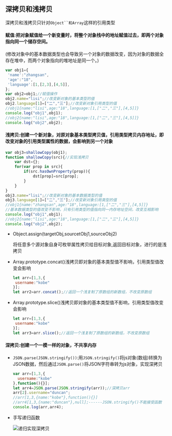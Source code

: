 ## 深拷贝和浅拷贝

深拷贝和浅拷贝只针对`Object``和Array`这样的引用类型

#### 赋值:把对象赋值给一个新变量时，将整个对象栈中的地址赋值过去，即两个对象指向同一个储存空间。

(修改对象中的基本数据类型也会导致另一个对象的数据改变，因为对象的数据全存在堆中，而两个对象指向的堆地址是同一个。)

```javascript
var obj1={
 'name':"zhangsan",
 'age':"18",
 'language':[1,[2,3],[4,5]],
};
var obj2=obj1;//赋值操作
obj2.name="lisi";//改变新对象的基本类型的值
obj2.language[1]=["二","三"];//改变新对象引用类型的值
//obj1{name:"lisi",age:"18",language:[1,["二","三"],[4,5]]}
console.log("obj1",obj1);
//obj2{name:"lisi",age:"18",language:[1,["二","三"],[4,5]]}
console.log("obj2",obj2);
```

#### 浅拷贝:创建一个新对象，对原对象基本类型拷贝值，引用类型拷贝内存地址，即改变对象的引用类型属性的数据，会影响到另一个对象

```javascript
var obj3=shallowCopy(obj1);
function shallowCopy(src){//实现浅拷贝
    var dst={};
    for(var prop in src){
        if(src.hasOwnProperty(prop)){
            dst[prop]=src[prop];
        }
    }
}
obj3.name="lisi";//改变新对象的基本数据类型的值
obj3.language[1]=["二","三"];//改变新对象引用类型的值
//obj1{name:"zhangsan",age:"18",language:[1,["二","三"],[4,5]]}
//基本数据类型的值改变不影响，只有引用类型的值指向同一内存地址空间，改变互相影响
console.log("obj1",obj1);
//obj2{name:"lisi",age:"18",language:[1,["二","三"],[4,5]]}
console.log("obj2",obj2);
```

- Object.assign(targetObj,sourcetObj1,sourceObj2)

  将任意多个源对象自身可枚举属性拷贝给目标对象,返回目标对象，进行的是浅拷贝

- Array.prototype.concat()浅拷贝即对象的基本类型值不影响，引用类型值改变会影响

  ```JavaScript
  let arr=[1,3,{
   username:"kobe"
  }];
  let arr2=arr.concat();//返回一个浅复制了原数组的新数组，不改变原数组
  ```

- Array.prototype.slice()浅拷贝即对象的基本类型值不影响，引用类型值改变会影响

  ```javascript
  let arr=[1,3,{
   username:"kobe"
  }];
  let arr3=arr.slice();//返回一个浅复制了原数组的新数组，不改变原数组
  ```

#### 深拷贝:创建一个一模一样的对象，不共享内存

- `JSON.parse(JSON.stringify())`:用`JSON.stringify()`将js对象(数组)转换为JSON数据，然后通过`JSON.parse()`将JSON字符串转为js对象，实现深拷贝

  ```JavaScript
  var arr=[1,3,{
    username:"kobe"
  },function(){}];
  let arr4=JSON.parse(JSON.stringify(arr));//深拷贝arr
  arr[2].username="duncan";
  //arr[1,3,{name:"kobe"},function(){}]
  //arr4[1,3,{name:"duncan"},null];------JSON.stringify()不能接受函数
  console.log(arr,arr4);
  ```

- 手写递归函数

  ![递归实现深拷贝](C:\Users\Admin\Desktop\浏览器工作原理小册\image\递归实现深拷贝.png)

